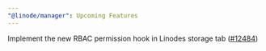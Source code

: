 ```yaml
---
"@linode/manager": Upcoming Features
---
```


Implement the new RBAC permission hook in Linodes storage tab ([#12484](https://github.com/linode/manager/pull/12484))
